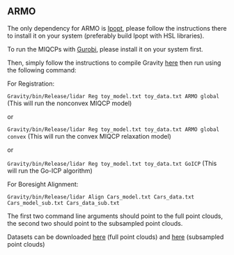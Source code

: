 

## ARMO

The only dependency for ARMO is [Ipopt](https://projects.coin-or.org/Ipopt), please follow the instructions there to install it on your system (preferably build Ipopt with HSL libraries).

To run the MIQCPs with [Gurobi](http://www.gurobi.com), please install it on your system first.

Then, simply follow the instructions to compile Gravity [here](https://github.com/coin-or/Gravity/blob/master/INSTALL.md) then run using the following command:

For Registration:

`Gravity/bin/Release/lidar Reg toy_model.txt toy_data.txt ARMO global` (This will run the nonconvex MIQCP model)

or 

`Gravity/bin/Release/lidar Reg toy_model.txt toy_data.txt ARMO global convex` (This will run the convex MIQCP relaxation model)

or

`Gravity/bin/Release/lidar Reg toy_model.txt toy_data.txt GoICP` (This will run the Go-ICP algorithm)

For Boresight Alignment:

`Gravity/bin/Release/lidar Align Cars_model.txt Cars_data.txt Cars_model_sub.txt Cars_data_sub.txt`

The first two command line arguments should point to the full point clouds, the second two should point to the subsampled point clouds.

Datasets can be downloaded [here](https://c6cff554-9579-44a7-959e-fab75fd5d22a.usrfiles.com/archives/c6cff5_402c21969b5d4bc49a340f97607027b1.zip) (full point clouds) and [here](https://c6cff554-9579-44a7-959e-fab75fd5d22a.usrfiles.com/archives/c6cff5_e271c09cc9824d0686aed597678615ec.zip) (subsampled point clouds)

